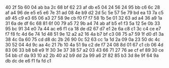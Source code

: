 40
2f  5b
60
04	ab	ba
2c
68	bf
62
23	af	db	e5
04
24	56
24
95	bb	c6
6c
28	af
a4
96	de	e5	e5	e6
7e
31  ad
08
4e	b9	d2
2d
5c  5e
57
5e	79	bd	ea
13
7a  c5
a9
45	c9	e3
65
06	a3
27
58	9e	cb	f0	f7	f7
58
1b	5e
01
32	63	ad
a4
36	a9
1a
31	6a	de  df
6c
68  81
6f
00	79	a5
72
9b	a4
74
ab	af	b5	e1  f3
5a
12  5e
0b
33	95  bc
91
34  e0
7a
44	ac  e6	f1
ca
18	de
d2
67	d7	e1
2e
6a  c8
c1
3c	c4	ce	e7  f7	f8  fc
4d
6e	74
1d
48	51  9e
12
a2	a2
16
4a	b7	bf	c3
08
75  a7
59
1f	d0	d1
3a
38	4c
0a
60	75	cd	d8	dc
2b
26  90
0c
52	63	cc
1a
1d  2a
09
0a	23	50	dc
4c
30	52
04
4d	9c	aa
4c
21	7b
10
4a	51	9a	c2	de	f7
24
08  8d
01
67	c1	cb
06
4d	83
06
33	b8	b8	e9
1f
30  3e
37
38	57	a2
03
43  66
71
27	76	ae	cf	ef
89
30	ce
54
bb	cf	da
93
10	a2
2b
40	a2	b9	dd
2a
99	a6
2f
82	85	b3
3d
8e	9f
64
9a	db	dc	de	e6	f1	fa	fd
c1
